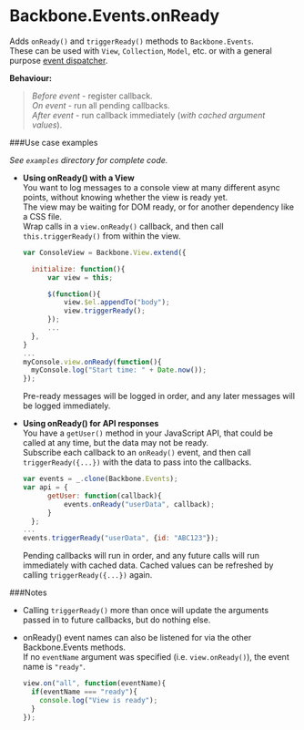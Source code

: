 Backbone.Events.onReady
=======================

Adds `onReady()` and `triggerReady()` methods to `Backbone.Events`.  
These can be used with `View`, `Collection`, `Model`, etc. or with a general purpose [event dispatcher](http://backbonejs.org/#Events).  

**Behaviour:**  
> *Before event* - register callback.  
> *On event* - run all pending callbacks.  
> *After event* - run callback immediately (*with cached argument values*).  

###Use case examples

*See `examples` directory for complete code.*

- **Using onReady() with a View**  
  You want to log messages to a console view at many different async points, without knowing whether the view is ready yet.  
  The view may be waiting for DOM ready, or for another dependency like a CSS file.  
  Wrap calls in a `view.onReady()` callback, and then call `this.triggerReady()` from within the view.  
  ```javascript
  var ConsoleView = Backbone.View.extend({

    initialize: function(){
        var view = this;

        $(function(){
            view.$el.appendTo("body");
            view.triggerReady();
        });
        ...
    },
  }
  ...
  myConsole.view.onReady(function(){
    myConsole.log("Start time: " + Date.now());
  });
  ```
  Pre-ready messages will be logged in order, and any later messages will be logged immediately.

- **Using onReady() for API responses**  
  You have a `getUser()` method in your JavaScript API, that could be called at any time, but the data may not be ready.  
  Subscribe each callback to an `onReady()` event, and then call `triggerReady({...})` with the data to pass into the callbacks.
  ```javascript
  var events = _.clone(Backbone.Events);
  var api = {
        getUser: function(callback){
            events.onReady("userData", callback);
        }
    };
  ...
  events.triggerReady("userData", {id: "ABC123"});
  ```
  Pending callbacks will run in order, and any future calls will run immediately with cached data. Cached values can be refreshed by calling `triggerReady({...})` again.

###Notes

- Calling `triggerReady()` more than once will update the arguments passed in to future callbacks, but do nothing else.  

- onReady() event names can also be listened for via the other Backbone.Events methods.  
  If no `eventName` argument was specified (i.e. `view.onReady()`), the event name is `"ready"`.  
  ```javascript
  view.on("all", function(eventName){
    if(eventName === "ready"){
      console.log("View is ready");
    }
  });
  ```
